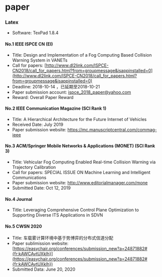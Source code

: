 # paper

### Latex
* Software: TexPad 1.8.4

#### No.1 IEEE ISPCE CN (EI)

* Title: Design and Implementation of a Fog Computing Based Collision Warning System in VANETs
* Call for papers: [http://www.dl2link.com/ISPCE-CN2018/call_for_papers.html?from=groupmessage&isappinstalled=0](http://www.dl2link.com/ISPCE-CN2018/call_for_papers.html?from=groupmessage&isappinstalled=0)
* Deadline: 2018-10-14 ，已延期至2018-10-21
* Paper submission account: [ispce_2018_paper@yahoo.com](ispce_2018_paper@yahoo.com)
* Reward: Overall Paper Reward

#### No.2 IEEE Communication Magazine (SCI Rank 1)

- Title: A Hierarchical Architecture for the Future Internet of Vehicles
- Received Date: July 2019
- Paper submission website: <https://mc.manuscriptcentral.com/commag-ieee>

#### No.3 ACM/Springer Mobile Networks & Applications (MONET) (SCI Rank 3)

- Title: Vehicular Fog Computing Enabled Real-time Collision Warning via Trajectory Calibration
- Call for papers: SPECIAL ISSUE ON Machine Learning and Intelligent Communications
- Paper submission website: http://www.editorialmanager.com/mone
- Submitted Date: Oct 12, 2019

#### No.4 Journal

- Title: Leveraging Comprehensive Control Plane Optimization to Supporting Diverse ITS Applications in SDVN

#### No.5 CWSN 2020

- Title: 车载雾计算环境中基于势博弈的分布式信道分配
- Paper sublimission website: [https://easychair.org/conferences/submission_new?a=24871882#{fr:kAWCAvtUXklh}](https://easychair.org/conferences/submission_new?a=24871882#{fr:kAWCAvtUXklh})
- Submitted Data: June 20, 2020

